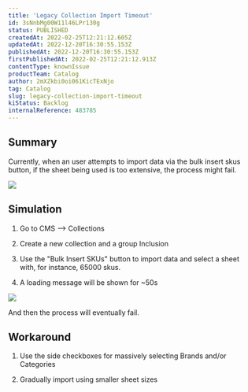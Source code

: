 ```yaml
---
title: 'Legacy Collection Import Timeout'
id: 3sNnbMg00W11l46LPr130g
status: PUBLISHED
createdAt: 2022-02-25T12:21:12.605Z
updatedAt: 2022-12-20T16:30:55.153Z
publishedAt: 2022-12-20T16:30:55.153Z
firstPublishedAt: 2022-02-25T12:21:12.913Z
contentType: knownIssue
productTeam: Catalog
author: 2mXZkbi0oi061KicTExNjo
tag: Catalog
slug: legacy-collection-import-timeout
kiStatus: Backlog
internalReference: 483785
---
```


## Summary


Currently, when an user attempts to import data via the bulk insert skus button, if the sheet being used is too extensive, the process might fail.

 ![](https://vtexhelp.zendesk.com/attachments/token/9TSm4inXTV8cFvuiHwLP9uMpb/?name=inline-929450477.png)







##

## Simulation


1) Go to CMS --> Collections

2) Create a new collection and a group Inclusion

3) Use the "Bulk Insert SKUs" button to import data and select a sheet with, for instance, 65000 skus.

4) A loading message will be shown for ~50s

 ![](https://vtexhelp.zendesk.com/attachments/token/jd4fu2dmlX2d3WQUWxycsGOIg/?name=inline-243279848.png)

And then the process will eventually fail.







##

## Workaround


1) Use the side checkboxes for massively selecting Brands and/or Categories

2) Gradually import using smaller sheet sizes

